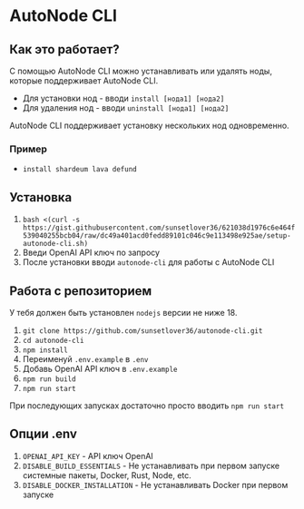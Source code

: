 # AutoNode CLI

## Как это работает?
С помощью AutoNode CLI можно устанавливать или удалять ноды, которые поддерживает AutoNode CLI.
* Для установки нод - вводи `install [нода1] [нода2]`
* Для удаления нод - вводи `uninstall [нода1] [нода2]`

AutoNode CLI поддерживает установку нескольких нод одновременно.

### Пример
* `install shardeum lava defund`

## Установка

1. `bash <(curl -s https://gist.githubusercontent.com/sunsetlover36/621038d1976c6e464f539040255bcb04/raw/dc49a401acd0fedd89101c046c9e113498e925ae/setup-autonode-cli.sh)`
2. Введи OpenAI API ключ по запросу
3. После установки вводи `autonode-cli` для работы с AutoNode CLI

## Работа с репозиторием

У тебя должен быть установлен `nodejs` версии не ниже 18.

1. `git clone https://github.com/sunsetlover36/autonode-cli.git`
2. `cd autonode-cli`
3. `npm install`
4. Переименуй `.env.example` в `.env`
5. Добавь OpenAI API ключ в `.env.example`
6. `npm run build`
7. `npm run start`

При последующих запусках достаточно просто вводить `npm run start`

## Опции .env

1. `OPENAI_API_KEY` - API ключ OpenAI
2. `DISABLE_BUILD_ESSENTIALS` - Не устанавливать при первом запуске системные пакеты, Docker, Rust, Node, etc.
3. `DISABLE_DOCKER_INSTALLATION` - Не устанавливать Docker при первом запуске
